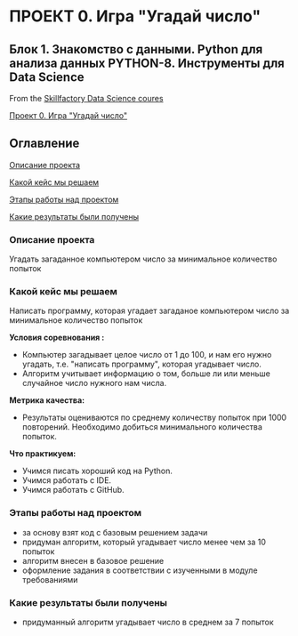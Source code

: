 # ПРОЕКТ 0. Игра "Угадай число"
##  Блок 1. Знакомство с данными. Python для анализа данных PYTHON-8. Инструменты для Data Science 

From the [Skillfactory Data Science coures](https://lms.skillfactory.ru/courses/course-v1:SkillFactory+DSPR-2.0+14JULY2021/course/)  

[Проект 0. Игра "Угадай число"](https://github.com/TalibullinaEM/dspr76/tree/main/project_0)



##  Оглавление 
[Описание проекта](https://github.com/TalibullinaEM/dspr76/blob/main/project_0/README.md#Описание-проекта)

[Какой кейс мы решаем](https://github.com/TalibullinaEM/dspr76/blob/main/project_0/README.md#какой-кейс-мы-решаем)

[Этапы работы над проектом](https://github.com/TalibullinaEM/dspr76/blob/main/project_0/README.md#Этапы-работы-над_проектом)

[Какие результаты были получены](https://github.com/TalibullinaEM/dspr76/blob/main/project_0/README.md#Какие-результаты-были-получены)


### Описание проекта
Угадать загаданное компьютером число за минимальное количество попыток


### Какой кейс мы решаем
Написать программу, которая угадает загаданое компьютером число за минимальное количество попыток

**Условия соревнования :**
- Компьютер загадывает целое число от 1 до 100, и нам его нужно угадать, т.е. "написать программу", которая угадывает число.
- Алгоритм учитывает информацию о том, больше ли или меньше случайное число нужного нам числа.

**Метрика качества:**

- Результаты оцениваются по среднему количеству попыток при 1000 повторений. Необходимо добиться минимального количества попыток.

**Что практикуем:**

- Учимся писать хороший код на Python.
- Учимся работать с IDE.
- Учимся работать с GitHub.

### Этапы работы над проектом
- за основу взят код с базовым решением задачи
- придуман алгоритм, который угадывает число менее чем за 10 попыток
- алгоритм внесен в базовое решение
- оформление задания в соответствии с изученными в модуле требованиями  


### Какие результаты были получены
- придуманный алгоритм угадывает число в среднем за 7 попыток

